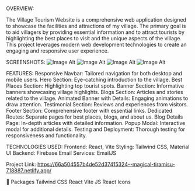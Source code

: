 OVERVIEW:

The Village Tourism Website is a comprehensive web application designed to showcase the facilities and attractions of my village. The primary goal is to aid villagers by providing essential information and to attract tourists by highlighting the best places to visit and the unique aspects of the village. This project leverages modern web development technologies to create an engaging and responsive user experience.

SCREENSHOTS:
 ![Image Alt](https://github.com/yuvr0131/Village/blob/main/Screenshot%20(477).png?raw=true)
  ![Image Alt](https://github.com/yuvr0131/Village/blob/main/Screenshot%20(478).png?raw=true)
   ![Image Alt](https://github.com/yuvr0131/Village/blob/main/Screenshot%20(479).png?raw=true)
    ![Image Alt]()







FEATURES:
Responsive Navbar: Tailored navigation for both desktop and mobile users.
Hero Section: Eye-catching introduction to the village.
Best Places Section: Highlighting top tourist spots.
Banner Section: Informative banners showcasing village highlights.
Blogs Section: Articles and stories related to the village.
Animated Banner with Details: Engaging animations to draw attention.
Testimonial Section: Reviews and experiences from visitors.
Footer Section: Comprehensive footer with essential links.
Dedicated Routes: Separate pages for best places, blogs, and about us.
Blog Details Page: In-depth articles with detailed information.
Popup Modal: Interactive modal for additional details.
Testing and Deployment: Thorough testing for responsiveness and functionality.



TECHNOLOGIES USED:
Frontend: React, Vite
Styling: Tailwind CSS, Material UI
Backend: Firebase
Email Services: EmailJS



Project Link: https://66a504557b4de52d37415324--magical-tiramisu-718887.netlify.app/

💼 Packages
Tailwind CSS
React
Vite JS
React Icons

